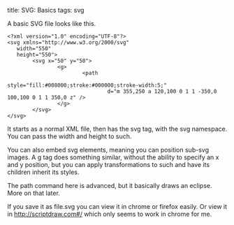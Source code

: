 title: SVG: Basics
tags: svg

A basic SVG file looks like this. 

    <?xml version="1.0" encoding="UTF-8"?>
    <svg xmlns="http://www.w3.org/2000/svg"
       width="550"
       height="550">
            <svg x="50" y="50">
                    <g>
                            <path   
                                    style="fill:#008000;stroke:#000000;stroke-width:5;"
                                    d="m 355,250 a 120,100 0 1 1 -350,0 100,100 0 1 1 350,0 z" />
                    </g>
            </svg>
    </svg>

It starts as a normal XML file, then has the svg tag, with the svg namespace. You can pass the width and height to such.

You can also embed svg elements, meaning you can position sub-svg images. A g tag does something similar, without the ability to specify an x and y position, but you can apply transformations to such and have its children inherit its styles.

The path command here is advanced, but it basically draws an eclipse. More on that later.

If you save it as file.svg you can view it in chrome or firefox easily. Or view it in http://scriptdraw.com#/ which only seems to work in chrome for me.
